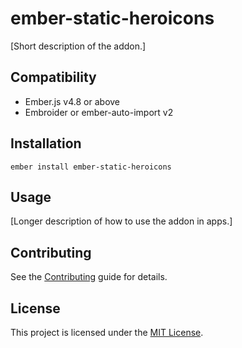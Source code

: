 # ember-static-heroicons

[Short description of the addon.]

## Compatibility

- Ember.js v4.8 or above
- Embroider or ember-auto-import v2

## Installation

```
ember install ember-static-heroicons
```

## Usage

[Longer description of how to use the addon in apps.]

## Contributing

See the [Contributing](CONTRIBUTING.md) guide for details.

## License

This project is licensed under the [MIT License](LICENSE.md).
